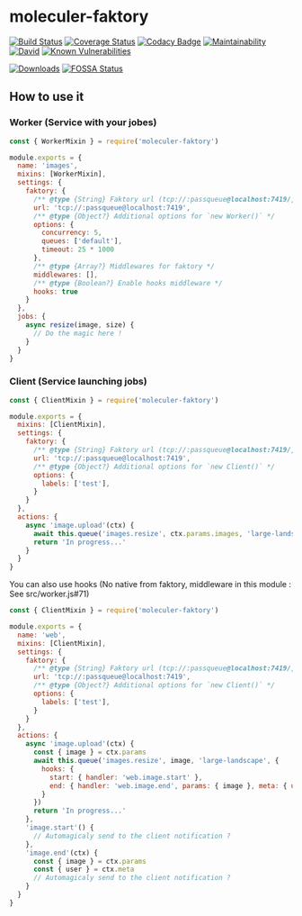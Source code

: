 # moleculer-faktory

[![Build Status](https://travis-ci.org/YourSoftRun/moleculer-faktory.svg?branch=master)](https://travis-ci.org/YourSoftRun/moleculer-faktory)
[![Coverage Status](https://coveralls.io/repos/github/YourSoftRun/moleculer-faktory/badge.svg?branch=master)](https://coveralls.io/github/YourSoftRun/moleculer-faktory?branch=master)
[![Codacy Badge](https://api.codacy.com/project/badge/Grade/3c0014c55eaa4c1cbf995d7befeb8a14)](https://www.codacy.com/app/Hugome/moleculer-faktory?utm_source=github.com&amp;utm_medium=referral&amp;utm_content=YourSoftRun/moleculer-faktory&amp;utm_campaign=Badge_Grade)
[![Maintainability](https://api.codeclimate.com/v1/badges/20b478c63bda641cca99/maintainability)](https://codeclimate.com/github/YourSoftRun/moleculer-faktory/maintainability)
[![David](https://img.shields.io/david/YourSoftRun/moleculer-faktory.svg)](https://david-dm.org/YourSoftRun/moleculer-faktory)
[![Known Vulnerabilities](https://snyk.io/test/github/YourSoftRun/moleculer-faktory/badge.svg)](https://snyk.io/test/github/YourSoftRun/moleculer-faktory)

[![Downloads](https://img.shields.io/npm/dm/moleculer-faktory.svg)](https://www.npmjs.com/package/moleculer-faktory)
[![FOSSA Status](https://app.fossa.io/api/projects/git%2Bgithub.com%2FYourSoftRun%2Fmoleculer-faktory.svg?type=shield)](https://app.fossa.io/projects/git%2Bgithub.com%2FYourSoftRun%2Fmoleculer-faktory?ref=badge_shield)

## How to use it
### Worker (Service with your jobes)
```js
const { WorkerMixin } = require('moleculer-faktory')

module.exports = {
  name: 'images',
  mixins: [WorkerMixin],
  settings: {
    faktory: {
      /** @type {String} Faktory url (tcp://:passqueue@localhost:7419/) also FAKTORY_URL can be use. */
      url: 'tcp://:passqueue@localhost:7419',
      /** @type {Object?} Additional options for `new Worker()` */
      options: {
        concurrency: 5,
        queues: ['default'],
        timeout: 25 * 1000
      },
      /** @type {Array?} Middlewares for faktory */
      middlewares: [],
      /** @type {Boolean?} Enable hooks middleware */
      hooks: true
    }
  },
  jobs: {
    async resize(image, size) {
      // Do the magic here !
    }
  }
}
```
### Client (Service launching jobs)
```js
const { ClientMixin } = require('moleculer-faktory')

module.exports = {
  mixins: [ClientMixin],
  settings: {
    faktory: {
      /** @type {String} Faktory url (tcp://:passqueue@localhost:7419/) also FAKTORY_URL can be use. */
      url: 'tcp://:passqueue@localhost:7419',
      /** @type {Object?} Additional options for `new Client()` */
      options: {
        labels: ['test'],
      }
    }
  },
  actions: {
    async 'image.upload'(ctx) {
      await this.queue('images.resize', ctx.params.images, 'large-landscape')
      return 'In progress...'
    }
  }
}
```
You can also use hooks (No native from faktory, middleware in this module : See src/worker.js#71)
```js
const { ClientMixin } = require('moleculer-faktory')

module.exports = {
  name: 'web',
  mixins: [ClientMixin],
  settings: {
    faktory: {
      /** @type {String} Faktory url (tcp://:passqueue@localhost:7419/) also FAKTORY_URL can be use. */
      url: 'tcp://:passqueue@localhost:7419',
      /** @type {Object?} Additional options for `new Client()` */
      options: {
        labels: ['test'],
      }
    }
  },
  actions: {
    async 'image.upload'(ctx) {
      const { image } = ctx.params
      await this.queue('images.resize', image, 'large-landscape', {
        hooks: {
          start: { handler: 'web.image.start' },
          end: { handler: 'web.image.end', params: { image }, meta: { user: ctx.meta.user } }
        }
      })
      return 'In progress...'
    },
    'image.start'() {
      // Automagicaly send to the client notification ?
    },
    'image.end'(ctx) {
      const { image } = ctx.params
      const { user } = ctx.meta
      // Automagicaly send to the client notification ?
    }
  }
}
```
